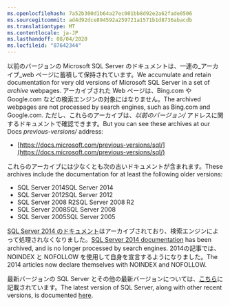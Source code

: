 ```yaml
---
ms.openlocfilehash: 7a52b300d1b64a27ec001bb8d92e2a62fade0506
ms.sourcegitcommit: ad4d92dce894592a259721a1571b1d8736abacdb
ms.translationtype: MT
ms.contentlocale: ja-JP
ms.lasthandoff: 08/04/2020
ms.locfileid: "87642344"
---
```


<span data-ttu-id="d5eda-101">以前のバージョンの Microsoft SQL Server のドキュメントは、一連の_アーカイブ_web ページに蓄積して保持されています。</span><span class="sxs-lookup"><span data-stu-id="d5eda-101">We accumulate and retain documentation for very old versions of Microsoft SQL Server in a set of _archive_ webpages.</span></span> <span data-ttu-id="d5eda-102">アーカイブされた Web ページは、Bing.com や Google.com などの検索エンジンの対象にはなりません。</span><span class="sxs-lookup"><span data-stu-id="d5eda-102">The archived webpages are not processed by search engines, such as Bing.com and Google.com.</span></span> <span data-ttu-id="d5eda-103">ただし、これらのアーカイブは、_以前のバージョン/_ アドレスに関するドキュメントで確認できます。</span><span class="sxs-lookup"><span data-stu-id="d5eda-103">But you can see these archives at our Docs _previous-versions/_ address:</span></span>

- [https://docs.microsoft.com/previous-versions/sql/](https://docs.microsoft.com/previous-versions/sql/)

<span data-ttu-id="d5eda-104">これらのアーカイブには少なくとも次の古いドキュメントが含まれます。</span><span class="sxs-lookup"><span data-stu-id="d5eda-104">These archives include the documentation for at least the following older versions:</span></span>

- <span data-ttu-id="d5eda-105">SQL Server 2014</span><span class="sxs-lookup"><span data-stu-id="d5eda-105">SQL Server 2014</span></span>
- <span data-ttu-id="d5eda-106">SQL Server 2012</span><span class="sxs-lookup"><span data-stu-id="d5eda-106">SQL Server 2012</span></span>
- <span data-ttu-id="d5eda-107">SQL Server 2008 R2</span><span class="sxs-lookup"><span data-stu-id="d5eda-107">SQL Server 2008 R2</span></span>
- <span data-ttu-id="d5eda-108">SQL Server 2008</span><span class="sxs-lookup"><span data-stu-id="d5eda-108">SQL Server 2008</span></span>
- <span data-ttu-id="d5eda-109">SQL Server 2005</span><span class="sxs-lookup"><span data-stu-id="d5eda-109">SQL Server 2005</span></span>

<span data-ttu-id="d5eda-110">[SQL Server 2014 のドキュメント](/previous-versions/sql/2014/index?view=sql-server-2014)はアーカイブされており、検索エンジンによって処理されなくなりました。</span><span class="sxs-lookup"><span data-stu-id="d5eda-110">[SQL Server 2014 documentation](/previous-versions/sql/2014/index?view=sql-server-2014) has been archived, and is no longer processed by search engines.</span></span> <span data-ttu-id="d5eda-111">2014の記事では、NOINDEX と NOFOLLOW を使用して自身を宣言するようになりました。</span><span class="sxs-lookup"><span data-stu-id="d5eda-111">The 2014 articles now declare themselves with NOINDEX and NOFOLLOW.</span></span>

<span data-ttu-id="d5eda-112">最新バージョンの SQL Server とその他の最新バージョンについては、[こちら](https://docs.microsoft.com/sql/sql-server/index)に記載されています。</span><span class="sxs-lookup"><span data-stu-id="d5eda-112">The latest version of SQL Server, along with other recent versions, is documented [here](https://docs.microsoft.com/sql/sql-server/index).</span></span>
